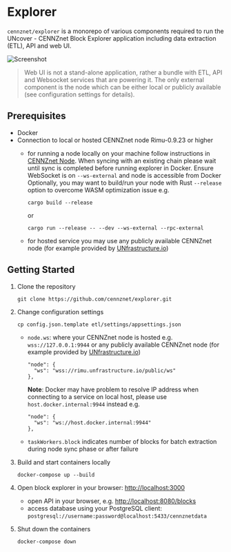 Explorer
========

`cennznet/explorer` is a monorepo of various components required to run the UNcover - CENNZnet Block Explorer application including data extraction (ETL), API and web UI.

![Screenshot](screenshot.png)

> Web UI is not a stand-alone application, rather a bundle with ETL, API and Websocket services that are powering it. 
The only external component is the node which can be either local or publicly available (see configuration settings for details).

Prerequisites
-------------

-   Docker
-   Connection to local or hosted CENNZnet node Rimu-0.9.23 or higher
    - for running a node locally on your machine follow instructions in [CENNZnet Node](../../../cennznet). 
    When syncing with an existing chain please wait until sync is completed before running explorer in Docker. 
    Ensure WebSocket is on `--ws-external` and node is accessible from Docker  
    Optionally, you may want to build/run your node with Rust  `--release` option to overcome WASM optimization issue e.g.  

      ```
      cargo build --release
      ```
      or
      ```
      cargo run --release -- --dev --ws-external --rpc-external
      ```
    -  for hosted service you may use any publicly available CENNZnet node (for example provided by [UNfrastructure.io](https://unfrastructure.io/))        

Getting Started
----------

1.  Clone the repository

    ```
    git clone https://github.com/cennznet/explorer.git
    ```

2. Change configuration settings

    ```
    cp config.json.template etl/settings/appsettings.json
    ```

     - `node.ws`: where your CENNZnet node is hosted e.g. `wss://127.0.0.1:9944` or any publicly available CENNZnet node (for example provided by [UNfrastructure.io](https://unfrastructure.io/))  
     
         ``` 
         "node": {
           "ws": "wss://rimu.unfrastructure.io/public/ws"
         }, 
         ```
         **Note**: Docker may have problem to resolve IP address when connecting to a service on local host, please use `host.docker.internal:9944` instead e.g.

         ```
         "node": {
           "ws": "ws://host.docker.internal:9944"
         },
         ```
      - `taskWorkers.block` indicates number of blocks for batch extraction during node sync phase or after failure

3.  Build and start containers locally

     ```
     docker-compose up --build
     ```

4.  Open block explorer in your browser: <http://localhost:3000>
    - open API in your browser, e.g. <http://localhost:8080/blocks>
    - access database using your PostgreSQL client: `postgresql://username:password@localhost:5433/cennznetdata`

5.  Shut down the containers

    ```
    docker-compose down
    ```
